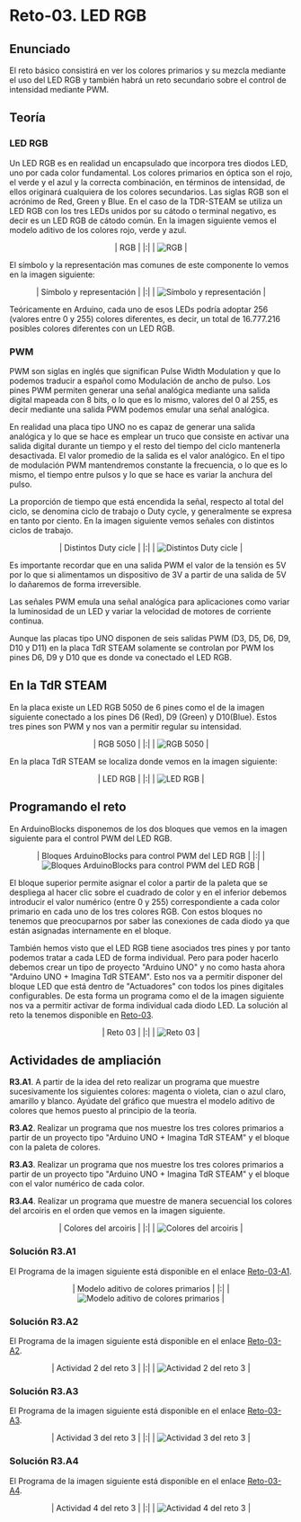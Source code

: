 # Reto-03. LED RGB

## Enunciado
El reto básico consistirá en ver los colores primarios y su mezcla mediante el uso del LED RGB y también habrá un reto secundario sobre el control de intensidad mediante PWM.

## Teoría

### LED RGB
Un LED RGB es en realidad un encapsulado que incorpora tres diodos LED, uno por cada color fundamental. Los colores primarios en óptica son el rojo, el verde y el azul y la correcta combinación, en términos de intensidad, de ellos originará cualquiera de los colores secundarios. Las siglas RGB son el acrónimo de Red, Green y Blue. En el caso de la TDR-STEAM se utiliza un LED RGB con los tres LEDs unidos por su cátodo o terminal negativo, es decir es un LED RGB de cátodo común. En la imagen siguiente vemos el modelo aditivo de los colores rojo, verde y azul.

<center>

| RGB |
|:|
| ![RGB](../img/img/Reto-03/RGB.png) |

</center>

El símbolo y la representación mas comunes de este componente lo vemos en la imagen siguiente:

<center>

| Símbolo y representación |
|:|
| ![Símbolo y representación](../img/img/Reto-03/simbolo.png) |

</center>

Teóricamente en Arduino, cada uno de esos LEDs podría adoptar 256 (valores entre 0 y 255) colores diferentes, es decir, un total de 16.777.216 posibles colores diferentes con un LED RGB.

### PWM
PWM son siglas en inglés que significan Pulse Width Modulation y que lo podemos traducir a español como Modulación de ancho de pulso. Los pines PWM permiten generar una señal analógica mediante una salida digital mapeada con 8 bits, o lo que es lo mismo, valores del 0 al 255, es decir mediante una salida PWM podemos emular una señal analógica.

En realidad una placa tipo UNO no es capaz de generar una salida analógica y lo que se hace es emplear un truco que consiste en activar una salida digital durante un tiempo y el resto del tiempo del ciclo mantenerla desactivada. El valor promedio de la salida es el valor analógico. En el tipo de modulación PWM mantendremos constante la frecuencia, o lo que es lo mismo, el tiempo entre pulsos y lo que se hace es variar la anchura del pulso.

La proporción de tiempo que está encendida la señal, respecto al total del ciclo, se denomina ciclo de trabajo o Duty cycle, y generalmente se expresa en tanto por ciento. En la imagen siguiente vemos señales con distintos ciclos de trabajo.

<center>

| Distintos Duty cicle |
|:|
| ![Distintos Duty cicle](../img/img/Reto-03/Duty.png) |

</center>

Es importante recordar que en una salida PWM el valor de la tensión es 5V por lo que si alimentamos un dispositivo de 3V a partir de una salida de 5V lo dañaremos de forma irreversible.

Las señales PWM emula una señal analógica para aplicaciones como variar la luminosidad de un LED y variar la velocidad de motores de corriente continua.

Aunque las placas tipo UNO disponen de seis salidas PWM (D3, D5, D6, D9, D10 y D11) en la placa TdR STEAM solamente se controlan por PWM los pines D6, D9 y D10 que es donde va conectado el LED RGB.

## En la TdR STEAM
En la placa existe un LED RGB 5050 de 6 pines como el de la imagen siguiente conectado a los pines D6 (Red), D9 (Green) y D10(Blue). Estos tres pines son PWM y nos van a permitir regular su intensidad.

<center>

| RGB 5050 |
|:|
| ![RGB 5050](../img/img/Reto-03/LED-RGB-5050.png) |

</center>

 En la placa TdR STEAM se localiza donde vemos en la imagen siguiente:

<center>

| LED RGB |
|:|
| ![LED RGB](../img/img/Reto-03/RGB-TdR.png) |

</center>

## Programando el reto
En ArduinoBlocks disponemos de los dos bloques que vemos en la imagen siguiente para el control PWM del LED RGB.

<center>

| Bloques ArduinoBlocks para control PWM del LED RGB |
|:|
| ![Bloques ArduinoBlocks para control PWM del LED RGB](../img/img/Reto-03/bloquesAB-RGB.png) |

</center>

El bloque superior permite asignar el color a partir de la paleta que se despliega al hacer clic sobre el cuadrado de color y en el inferior debemos introducir el valor numérico (entre 0 y 255) correspondiente a cada color primario en cada uno de los tres colores RGB. Con estos bloques no tenemos que preocuparnos por saber las conexiones de cada diodo ya que están asignadas internamente en el bloque.

También hemos visto que el LED RGB tiene asociados tres pines y por tanto podemos tratar a cada LED de forma individual. Pero para poder hacerlo debemos crear un tipo de proyecto "Arduino UNO" y no como hasta ahora "Arduino UNO + Imagina TdR STEAM". Esto nos va a permitir disponer del bloque LED que está dentro de "Actuadores" con todos los pines digitales configurables. De esta forma un programa como el de la imagen siguiente nos va a permitir activar de forma individual cada diodo LED. La solución al reto la tenemos disponible en [Reto-03](http://www.arduinoblocks.com/web/project/632244).

<center>

| Reto 03 |
|:|
| ![Reto 03](../img/img/Reto-03/Reto-03.png) |

</center>

## Actividades de ampliación

**R3.A1**. A partir de la idea del reto realizar un programa que muestre sucesivamente los siguientes colores: magenta o violeta, cian o azul claro, amarillo y blanco. Ayúdate del gráfico que muestra el modelo aditivo de colores que hemos puesto al principio de la teoría.

**R3.A2**. Realizar un programa que nos muestre los tres colores primarios a partir de un proyecto tipo "Arduino UNO + Imagina TdR STEAM" y el bloque con la paleta de colores.

**R3.A3**. Realizar un programa que nos muestre los tres colores primarios a partir de un proyecto tipo "Arduino UNO + Imagina TdR STEAM" y el bloque con el valor numérico de cada color.

**R3.A4**. Realizar un programa que muestre de manera secuencial los colores del arcoiris en el orden que vemos en la imagen siguiente.

<center>

| Colores del arcoiris |
|:|
| ![Colores del arcoiris](../img/img/Reto-03/arcoiris.png) |

</center>

### Solución R3.A1
El Programa de la imagen siguiente está disponible en el enlace [Reto-03-A1](http://www.arduinoblocks.com/web/project/632295).

<center>

| Modelo aditivo de colores primarios |
|:|
| ![Modelo aditivo de colores primarios](../img/img/Reto-03/modelo-aditivo.png) |

</center>

### Solución R3.A2
El Programa de la imagen siguiente está disponible en el enlace [Reto-03-A2](http://www.arduinoblocks.com/web/project/632345).

<center>

| Actividad 2 del reto 3 |
|:|
| ![Actividad 2 del reto 3](../img/img/Reto-03/R3.A2.png) |

</center>

### Solución R3.A3
El Programa de la imagen siguiente está disponible en el enlace [Reto-03-A3](http://www.arduinoblocks.com/web/project/632361).

<center>

| Actividad 3 del reto 3 |
|:|
| ![Actividad 3 del reto 3](../img/img/Reto-03/R3.A3.png) |

</center>

### Solución R3.A4
El Programa de la imagen siguiente está disponible en el enlace [Reto-03-A4](http://www.arduinoblocks.com/web/project/632372).

<center>

| Actividad 4 del reto 3 |
|:|
| ![Actividad 4 del reto 3](../img/img/Reto-03/R3.A4.png) |

</center>
